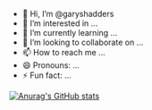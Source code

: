 - 👋 Hi, I’m @garyshadders
- 👀 I’m interested in ...
- 🌱 I’m currently learning ...
- 💞️ I’m looking to collaborate on ...
- 📫 How to reach me ...
- 😄 Pronouns: ...
- ⚡ Fun fact: ...



[![Anurag's GitHub stats](https://github-readme-stats.vercel.app/api?username=garyshadders&show_icons=true&theme=tokyonight&hide_rank=true)](https://github.com/anuraghazra/github-readme-stats)



<!---
garyshadders/garyshadders is a ✨ special ✨ repository because its `README.md` (this file) appears on your GitHub profile.
You can click the Preview link to take a look at your changes.
--->
